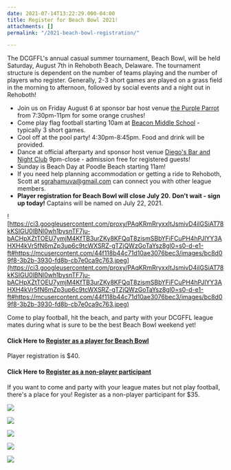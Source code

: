 ```yaml
---
date: 2021-07-14T13:22:29.000-04:00
title: Register for Beach Bowl 2021!
attachments: []
permalink: "/2021-beach-bowl-registration/"

---
```

The DCGFFL's annual casual summer tournament, Beach Bowl, will be held Saturday, August 7th in Rehoboth Beach, Delaware.  The tournament structure is dependent on the number of teams playing and the number of players who register.  Generally, 2-3 short games are played on a grass field in the morning to afternoon, followed by social events and a night out in Rehoboth!

* Join us on Friday August 6 at sponsor bar host venue [the Purple Parrot](https://dcgffl.us16.list-manage.com/track/click?u=44f118b44c71d10ae3076bec3&id=2e18563c15&e=c3641de19c) from 7:30pm-11pm for some orange crushes!
* Come play flag football starting 10am at [Beacon Middle School](https://dcgffl.us16.list-manage.com/track/click?u=44f118b44c71d10ae3076bec3&id=c2d1bb79ea&e=c3641de19c) - typically 3 short games.
* Cool off at the pool party! 4:30pm-8:45pm. Food and drink will be provided.
* Dance at official afterparty and sponsor host venue [Diego's Bar and Night Club](https://dcgffl.us16.list-manage.com/track/click?u=44f118b44c71d10ae3076bec3&id=1da5024fc4&e=c3641de19c) 9pm-close - admission free for registered guests!
* Sunday is Beach Day at Poodle Beach starting 11am!
* If you need help planning accommodation or getting a ride to Rehoboth, Scott at [sgrahamuva@gmail.com](mailto:sgrahamuva@gmail.com?subject=Beach%20Bowl%20Plans&body=Hello%2C%20the%20DCGFFL%20referred%20me%20to%20ask%20if%20you%20could%20connect%20me%20to%20other%20league%20members%20for%20help%20planning%20my%20accommodation%20%2F%20travel%20to%20Rehoboth!%0A%0AMy%20name%3A%20%0A%0ADetails%3A%20) can connect you with other league members.
* **Player registration for Beach Bowl will close July 20.** **Don't wait - sign up today!** Captains will be named on July 22, 2021.

![https://ci3.googleusercontent.com/proxy/PAqKRmRryxxItJsmivD4ilGSiAT78kKSIGU0lBNl0wh1bysnTF7ju-bACHpXZtTOEU7ymjM4KfTB3urZKy8KFQqT8zismSBbYFiFCuPH4hPJlYY3AHXH4kVr5fN6mZp3up6c9tcWXSRZ-gTZjQWzGoTaYsz8gl0=s0-d-e1-ft#https://mcusercontent.com/44f118b44c71d10ae3076bec3/images/bc8d09f8-3b2b-3930-fd8b-cb7e0ca9c763.jpeg](https://ci3.googleusercontent.com/proxy/PAqKRmRryxxItJsmivD4ilGSiAT78kKSIGU0lBNl0wh1bysnTF7ju-bACHpXZtTOEU7ymjM4KfTB3urZKy8KFQqT8zismSBbYFiFCuPH4hPJlYY3AHXH4kVr5fN6mZp3up6c9tcWXSRZ-gTZjQWzGoTaYsz8gl0=s0-d-e1-ft#https://mcusercontent.com/44f118b44c71d10ae3076bec3/images/bc8d09f8-3b2b-3930-fd8b-cb7e0ca9c763.jpeg)

Come to play football, hit the beach, and party with your DCGFFL league mates during what is sure to be the best Beach Bowl weekend yet!

#### **Click Here to** [**Register as a player for Beach Bowl**](https://dcgffl.us16.list-manage.com/track/click?u=44f118b44c71d10ae3076bec3&id=9d7d32bf0a&e=c3641de19c)

Player registration is $40.

#### **Click Here to** [**Register as a non-player participant**](https://dcgffl.us16.list-manage.com/track/click?u=44f118b44c71d10ae3076bec3&id=61a0cf8c5e&e=c3641de19c)

If you want to come and party with your league mates but not play football, there's a place for you! Register as a non-player participant for $35.

![](https://ci4.googleusercontent.com/proxy/RSUcu66ioP8uAE5yzKVY2H3rqY6u5YwK0IMDPgLgDiDKymgmf3vM3tf4dvFQSkQZLXndsIumgH4xwT228wD9CslMywhj266Q6R4jov5vfNRXh8TsRg9PNh6Dr25kV2jSOfAaVmSzfyepHP7dl10jtvcE7qRFrEY=s0-d-e1-ft#https://mcusercontent.com/44f118b44c71d10ae3076bec3/images/2c4ed024-057a-56fb-46ef-66eb25a52993.jpeg)

![](https://mcusercontent.com/44f118b44c71d10ae3076bec3/images/031cb38d-d48f-3fe8-6e88-f3646003d47a.jpg)

![](https://ci3.googleusercontent.com/proxy/gAgQMFuFk8gvaLjp4Bg7BG-P_e9jm0lz66ky39fhZukv9WOOuSxCqW1XA5ZoUbUfVv8E3OhDz_OP-BkGxR3mAZr6q-cgJH4sE-EuJ1-KxbkSoTucQRfQIUPYOG51raCJ5-yN4uqtfIXFva3GnLJ_4ZjoekvbQEw=s0-d-e1-ft#https://mcusercontent.com/44f118b44c71d10ae3076bec3/images/13d09e35-e8a8-4251-5569-d15cb9b6f7ad.jpeg)

![](https://mcusercontent.com/44f118b44c71d10ae3076bec3/images/bae54b51-cf47-08fe-e928-d5e40c4310f1.jpg)

![](https://mcusercontent.com/44f118b44c71d10ae3076bec3/images/6382eaec-7167-0f29-b1c8-9a853dffde6c.jpg)